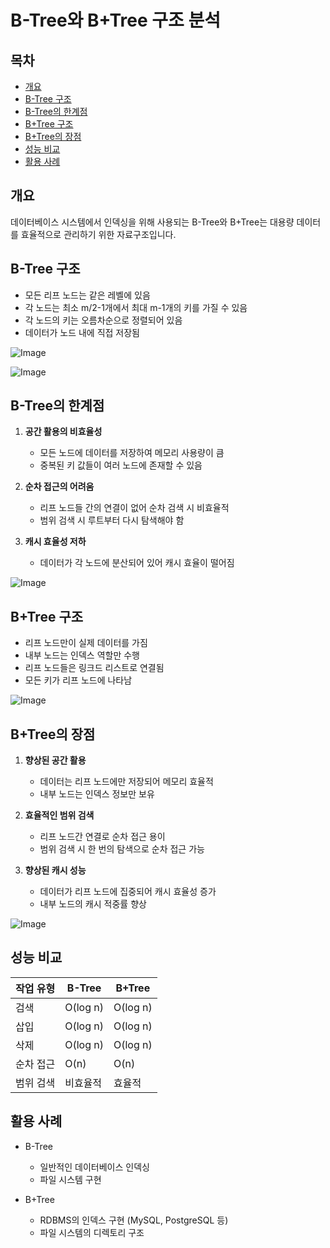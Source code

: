 # B-Tree와 B+Tree 구조 분석

## 목차
- [개요](#개요)
- [B-Tree 구조](#b-tree-구조)
- [B-Tree의 한계점](#b-tree의-한계점)
- [B+Tree 구조](#b+tree-구조)
- [B+Tree의 장점](#b+tree의-장점)
- [성능 비교](#성능-비교)
- [활용 사례](#활용-사례)

## 개요
데이터베이스 시스템에서 인덱싱을 위해 사용되는 B-Tree와 B+Tree는 대용량 데이터를 효율적으로 관리하기 위한 자료구조입니다.

## B-Tree 구조
- 모든 리프 노드는 같은 레벨에 있음
- 각 노드는 최소 m/2-1개에서 최대 m-1개의 키를 가질 수 있음
- 각 노드의 키는 오름차순으로 정렬되어 있음
- 데이터가 노드 내에 직접 저장됨

![Image](https://github.com/user-attachments/assets/fba6172a-a128-47f6-9d78-21eeb109f51b)

![Image](https://github.com/user-attachments/assets/4b9cfb0f-9059-4e76-a73c-e2e594b232f8)

## B-Tree의 한계점
1. **공간 활용의 비효율성**
    - 모든 노드에 데이터를 저장하여 메모리 사용량이 큼
    - 중복된 키 값들이 여러 노드에 존재할 수 있음

2. **순차 접근의 어려움**
    - 리프 노드들 간의 연결이 없어 순차 검색 시 비효율적
    - 범위 검색 시 루트부터 다시 탐색해야 함

3. **캐시 효율성 저하**
    - 데이터가 각 노드에 분산되어 있어 캐시 효율이 떨어짐

![Image](https://github.com/user-attachments/assets/445d148e-fa2b-40b2-a54b-72f215a2a8c9)

## B+Tree 구조
- 리프 노드만이 실제 데이터를 가짐
- 내부 노드는 인덱스 역할만 수행
- 리프 노드들은 링크드 리스트로 연결됨
- 모든 키가 리프 노드에 나타남

![Image](https://github.com/user-attachments/assets/cc85353b-9539-48c3-9435-31e1190552cc)

## B+Tree의 장점
1. **향상된 공간 활용**
    - 데이터는 리프 노드에만 저장되어 메모리 효율적
    - 내부 노드는 인덱스 정보만 보유

2. **효율적인 범위 검색**
    - 리프 노드간 연결로 순차 접근 용이
    - 범위 검색 시 한 번의 탐색으로 순차 접근 가능

3. **향상된 캐시 성능**
    - 데이터가 리프 노드에 집중되어 캐시 효율성 증가
    - 내부 노드의 캐시 적중률 향상

![Image](https://github.com/user-attachments/assets/2f891291-6ae3-4404-bcf1-6a3244c9245d)
## 성능 비교

| 작업 유형 | B-Tree | B+Tree |
|---------|---------|---------|
| 검색 | O(log n) | O(log n) |
| 삽입 | O(log n) | O(log n) |
| 삭제 | O(log n) | O(log n) |
| 순차 접근 | O(n) | O(n) |
| 범위 검색 | 비효율적 | 효율적 |

## 활용 사례
- B-Tree
    - 일반적인 데이터베이스 인덱싱
    - 파일 시스템 구현

- B+Tree
    - RDBMS의 인덱스 구현 (MySQL, PostgreSQL 등)
    - 파일 시스템의 디렉토리 구조